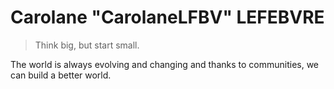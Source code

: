 # Carolane "CarolaneLFBV" LEFEBVRE

> Think big, but start small. 

The world is always evolving and changing and thanks to communities, we can build a better world.

